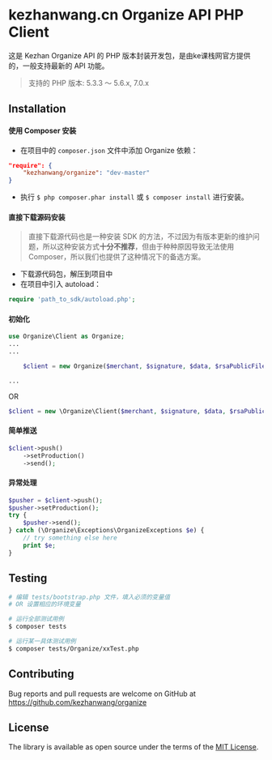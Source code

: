 # kezhanwang.cn Organize API PHP Client

这是 Kezhan Organize API 的 PHP 版本封装开发包，是由ke课栈网官方提供的，一般支持最新的 API 功能。

> 支持的 PHP 版本: 5.3.3 ～ 5.6.x, 7.0.x
## Installation

#### 使用 Composer 安装

- 在项目中的 `composer.json` 文件中添加 Organize 依赖：

```json
"require": {
    "kezhanwang/organize": "dev-master"
}
```

- 执行 `$ php composer.phar install` 或 `$ composer install` 进行安装。

#### 直接下载源码安装

> 直接下载源代码也是一种安装 SDK 的方法，不过因为有版本更新的维护问题，所以这种安装方式**十分不推荐**，但由于种种原因导致无法使用 Composer，所以我们也提供了这种情况下的备选方案。

- 下载源代码包，解压到项目中
- 在项目中引入 autoload：

```php
require 'path_to_sdk/autoload.php';
```

#### 初始化

```php
use Organize\Client as Organize;
...
...

    $client = new Organize($merchant, $signature, $data, $rsaPublicFile);

...
```

OR

```php
$client = new \Organize\Client($merchant, $signature, $data, $rsaPublicFile);
```

#### 简单推送

```php
$client->push()
    ->setProduction()
    ->send();
```

#### 异常处理

```php
$pusher = $client->push();
$pusher->setProduction();
try {
    $pusher->send();
} catch (\Organize\Exceptions\OrganizeExceptions $e) {
    // try something else here
    print $e;
}
```

## Testing

```bash
# 编辑 tests/bootstrap.php 文件，填入必须的变量值
# OR 设置相应的环境变量

# 运行全部测试用例
$ composer tests

# 运行某一具体测试用例
$ composer tests/Organize/xxTest.php
```

## Contributing

Bug reports and pull requests are welcome on GitHub at https://github.com/kezhanwang/organize

## License

The library is available as open source under the terms of the [MIT License](http://opensource.org/licenses/MIT).
